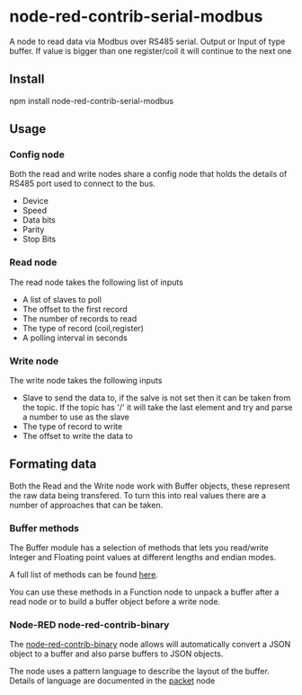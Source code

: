 # node-red-contrib-serial-modbus

A node to read data via Modbus over RS485 serial.
Output or Input of type buffer.  If value is bigger than one register/coil it will continue to the next one

## Install

npm install node-red-contrib-serial-modbus

## Usage

### Config node

Both the read and write nodes share a config node that holds the details of 
RS485 port used to connect to the bus.

 - Device
 - Speed
 - Data bits
 - Parity
 - Stop Bits

### Read node

The read node takes the following list of inputs

 - A list of slaves to poll
 - The offset to the first record
 - The number of records to read
 - The type of record (coil,register)
 - A polling interval in seconds

### Write node

The write node takes the following inputs

 - Slave to send the data to, if the salve is not set then it can
 be taken from the topic. If the topic has '/' it will take the
 last element and try and parse a number to use as the slave
 - The type of record to write
 - The offset to write the data to


## Formating data

Both the Read and the Write node work with Buffer objects, these represent
the raw data being transfered. To turn this into real values there are a 
number of approaches that can be taken.

### Buffer methods

The Buffer module has a selection of methods that lets you read/write Integer
and Floating point values at different lengths and endian modes.

A full list of methods can be found [here](https://nodejs.org/docs/v0.10.48/api/buffer.html).

You can use these methods in a Function node to unpack a buffer after a read
node or to build a buffer object before a write node.

### Node-RED node-red-contrib-binary

The [node-red-contrib-binary](http://flows.nodered.org/node/node-red-contrib-binary) 
node allows will automatically convert a JSON object to a buffer and also parse
buffers to JSON objects.

The node uses a pattern language to describe the layout of the buffer. Details of
language are documented in the [packet](https://github.com/bigeasy/packet) node
